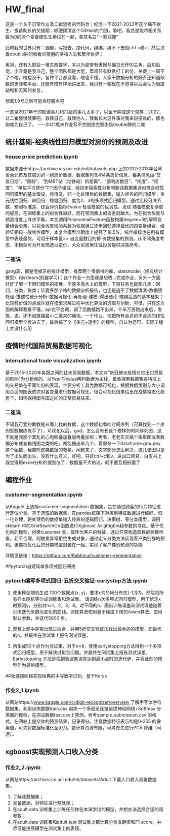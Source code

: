 # HW_final
这是一个关于日常作业及二崔思考的代码仓；纪念一下2021-2022年这个痛不欲生、拔苗助长的交接期；顺便摸清这个GitHub的门道，看吧，我总是能将相关系数为0的两个变量硬生生牵拉在一起，美其名曰“一箭双雕”

此时我的世界只有：选题，写报告，跑代码，编编，编不下去就ctrl c和v；然后顶着double肿的脸看尽票圈的幸福人生和繁华世界；

奥对，还有入职后一堆东西要学，本以为是带有傲慢与偏见光环的主角，后知后觉，小丑竟是我自己，整个团队都是大佬，菜鸡只有默默打工的份，关键上一周干了个啥，啥也没干，各种平台都没看，啥也不懂，人家干数据分析的好歹还知道取数的步骤和平台，还能有模有样地讲出来，我只有一些现在不觉得以后会认为极度幼稚和无知的发言。

想着1.9号之后可能会舒服点吧

一定是2021年干的缺德事儿和打脸的事儿太多了，以至于肿成这个鬼样；2022，让二崔慢慢赎罪吧，救赎自己，救赎他人，我看长大这件事对我来说挺难的，那也别难为自己了。
----2021尾末作业写不完刚拔完智齿脸double肿的二崔


## 统计基础-经典线性回归模型对房价的预测及改进
### house price prediction.ipynb
数据来源于https://archive.ics.uci.edu/ml/datasets.php 上的2012-2013年台湾省台北市及其周边的一组房价数据，数据集包含414条房价信息，每条信息由“交易日期”、“房龄”、“到MRT站（地铁站）的距离”、“便利店数目”、“纬度”、“经度”、“单位平方房价”7个因子组成，经初步探索性分析判断该数据集近似符合线性回归模型的基本假设，将清洗、归一化处理后的数据集，输入经典的回归模型：多元线性回归、岭回归、稳健回归、度为2、3的多项式回归模型。通过比较可决系数、预测标准差、综合评价指标Evalue 检验模型的优劣性，发现
随着模型复杂度的提高，在训练集上的拟合性越好，而在预测集上的误差就越大。为在拟合优度与预测准度上寻求平衡，本文调用PolynomialFeature函数构建degree=3的解释变量组合全集，以拟合优度检验系数为依据通过逐步回归选择最优的自变量组合，经验证相较一般线性模型，本复合模型准确度上提高了18.5%，综合指标也在所有模型中表现最优，可用于样本量>> 自变量数目的房
价数据集的预测。从不同角度考虑，本模型可为开发商选址定价、大众买房居住或投资提供决策参考。

### 二崔说
gang真，都是老掉牙的统计模型，推荐两个很值得的库，statsmodel（经典统计模型）和sklearn(机器学习)；这个作业一方面我是想嗯...完成作业，另外一方面好好了解一下回归模型的拓展，毕竟多高大上的模型，下游任务也就那几类：回归，分类，聚类；毕竟多那个啥的数据分析报告，也还是逃不了数据清洗-数据预处理-描述性统计分析-数据可视化-再处理-建模-得出结论-瞎编乱造的基本框架；比较有价值的点或许就在模型求解过程中优化算法的选取与创新，可惜，只有这方面的解释我看不懂，api也不会调，调了后数据跑不出来，千辛万苦跑出来后，发现，诶，还不如直接最小二乘来的痛快。一个作业，快把所有合适的不合适的线性回归模型全套进去了，最后搞了个【多元+逐步】的模型，自认为还可，实际工程上并没什么用

## 疫情时代国际贸易数据可视化 
### International trade visualization.ipynb

基于2015-2020年各国之间的往来贸易数据，本文以“新冠肺炎疫情对进出口贸易的影响”为分析目的，以Year与Value两列数据为主线，着重探索数据集各特征上的交易值在不同年份的表现，主要分析工具为数据可视化，根据数据类别与大小调用合适的图表依次对各变量进行数据可视化，结合可视化结果给出在疫情常态化趋势下，如何保持国与国之间的正常贸易往来。

### 二崔说
不知我可爱的助教是从哪儿找的数据，这个数据初看哇时间序列（可算找到一个序列型数据练练手了），可视化以后，god，怎么会有长这个模样的时间序列图，这不就是我那个紊乱的心电图叠加叠加再叠加嘛；再看，老老实实搞个条形图或者数据分布或者箱线图之类的吧，胡乱搞出来几个，着重夸一下dataframe.groupby这个函数，我直呼这类数据的救星，问题来了，文字部分怎么解决，这几张图只是为了出生而出生，没有什么意义，好吧，只好ctrl+c和v。进出口贸易，白皮书上我觉得用excel分析的很到位了，数据量不大的话，就不要互相折磨了

## 编程作业
### customer-segmentation.ipynb
从Kaggle 上选择customer-segmentation 数据集，旨在通过顾客的行为特征进行定位分类。基于选取的数据集，在pandas框架下对类别特征数据进行编码、归一化处理，将处理后的数据集输入经典的逻辑回归、决策树、等分类模型，调用sklearn 中的GridSearchCV函数进行Xgboost
与lightgbm超参数的寻优。基于优化后的模型，创建customer 类，属性为客户的特征，通过异常构造函数的参数检查，若不合理，则触发异常拒绝生成对象，通过定义分类方法实现客户类别群的预判。该类将优化后的分类模型封装在一起，实现了客户类别预测的功能

详情见链接：https://github.com/Rabbicui/customer-segmentation

##pytorch自建简单多项式回归网络
### pytorch编写多项式回归-五折交叉验证-earlystop方法.ipynb
1. 使用模型随机生成 100个数据点(x, y)，要求x均匀地分布在[-1,1]内。然后把所有样本随机等分成训练集和测试集。
请训练n次多项式回归模型，用于给定x时预测y，分别对n=1，2，3，8。对不同的n，画出训练误差和测试误差随着训练迭代步数而变化的曲线。训练算法使用基于梯度下降的Adam算法，使用默认参数，并迭代5000 步。

2. 观察上题中是否出现过拟合，并用5折交叉验证法找出最合适的模型，即最优的n。并最终在测试集上报告测试误差。

3. 再生成50个点作为验证集，对于n=8，使用earlystopping方法得到一个多项式回归模型，用于解决过拟合问题。并最终在测试集上报告测试误差。Earlystopping 方法是找到验证集误差达到最小点时的迭代步，并将此刻的模型作为最终模型。

##全连接网络实现经典的手写数字识别，基于Keras
### 作业2_1.ipynb
从网站https://www.kaggle.com/c/digit-recognizer/overview 了解手写体字符数据集，利用训练数据train.csv 训练一个多层全连接前馈神经网络+Softmax 分类器的模型，在测试数据test.csv上预测，参考sample_submission.csv 的格式，在网站上提交你的预测结果，记录得分。注意数据特征表示的是0-255 的像素值，可先将数据标准化至[0,1]。若计算资源有限，可考虑先进行PCA 降维（可选）。
## xgboost实现预测人口收入分类
### 作业2_2.ipynb
 从网站https://archive.ics.uci.edu/ml/datasets/Adult 下载人口收入调查数据集。
1) 了解此数据集；
2) 准备数据，对特征进行预处理；
3) 在adult.data 训练集上训练任何你在本课学过的模型，并想办法选择合适的超参数；
4) 在adult.data 训练集和adult.test 测试集上都计算分类准确率和F1 score，并尽可能提高模型在测试集上的表现。


